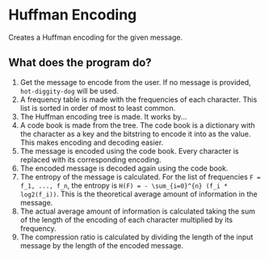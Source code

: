 # Huffman Encoding
Creates a Huffman encoding for the given message.

## What does the program do?
1. Get the message to encode from the user. If no message is provided, `hot-diggity-dog` will be used.
2. A frequency table is made with the frequencies of each character. This list is sorted in order of most to least common.
3. The Huffman encoding tree is made. It works by...
4. A code book is made from the tree. The code book is a dictionary with the character as a key and the bitstring to encode it into as the value. This makes encoding and decoding easier.
5. The message is encoded using the code book. Every character is replaced with its corresponding encoding.
6. The encoded message is decoded again using the code book.
7. The entropy of the message is calculated. For the list of frequencies `F = f_1, ..., f_n`, the entropy is `H(F) = - \sum_{i=0}^{n} (f_i * log2(f_i))`. This is the theoretical average amount of information in the message.
8. The actual average amount of information is calculated taking the sum of the length of the encoding of each character multiplied by its frequency.
9. The compression ratio is calculated by dividing the length of the input message by the length of the encoded message.